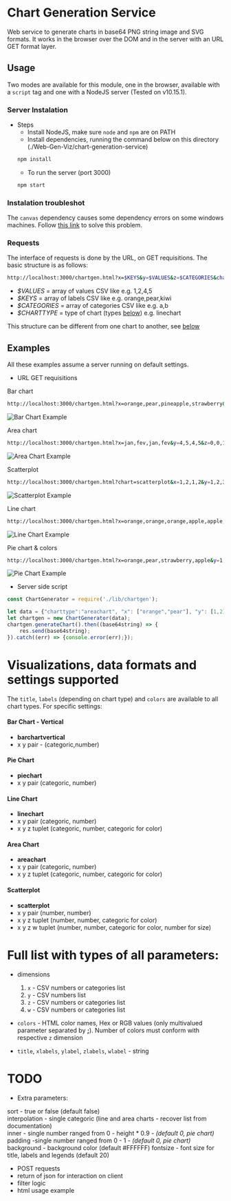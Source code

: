 # Chart Generation Service

Web service to generate charts in base64 PNG string image and SVG formats.
It works in the browser over the DOM and in the server with an URL GET format layer.

## Usage
Two modes are available for this module, one in the browser, available with a `script` tag and one with a NodeJS server (Tested on v10.15.1).

### Server Instalation

* Steps
  * Install NodeJS, make sure `node` and `npm` are on PATH
  * Install dependencies, running the command below on this directory (./Web-Gen-Viz/chart-generation-service)
  ``` bash
  npm install
  ```
  * To run the server (port 3000)
  ``` bash
  npm start
  ```

### Instalation troubleshot
The `canvas` dependency causes some dependency errors on some windows machines. Follow [this link](https://github.com/Automattic/node-canvas/wiki/Installation:-Windows) to solve this problem.


### Requests

The interface of requests is done by the URL, on GET requisitions. The basic structure is as follows:  
```bash
http://localhost:3000/chartgen.html?x=$KEYS&y=$VALUES&z=$CATEGORIES&chart=$CHARTTYPE
```
* _$VALUES_ = array of values CSV like e.g. 1,2,4,5
* _$KEYS_ = array of labels CSV like e.g. orange,pear,kiwi
* _$CATEGORIES_ = array of categories CSV like e.g. a,b
* _$CHARTTYPE_ = type of chart (types [below](#Examples)) e.g. linechart

This structure can be different from one chart to another, see [below](#Examples)


## Examples

All these examples assume a server running on default settings.

* URL GET requisitions

Bar chart
``` bash
http://localhost:3000/chartgen.html?x=orange,pear,pineapple,strawberry&y=1,2,3,4&chart=barchartvertical&title=title
```
![Bar Chart Example](https://github.com/tiagodavi70/Web-Gen-Viz/blob/master/imgs/barchartvertical.png "Bar Chart Request Example")

Area chart 
``` bash
http://localhost:3000/chartgen.html?x=jan,fev,jan,fev&y=4,5,4,5&z=0,0,1,1&chart=areachart
```
![Area Chart Example](https://github.com/tiagodavi70/Web-Gen-Viz/blob/master/imgs/areachart.png "Area Chart Request Example")

Scatterplot
``` bash
http://localhost:3000/chartgen.html?chart=scatterplot&x=1,2,1,2&y=1,2,3,4&z=0,0,1,1&w=1,3,5,7&title=magic&xlabel=key&ylabel=value&zlabel=color&wlabel=size
```
![Scatterplot Example](https://github.com/tiagodavi70/Web-Gen-Viz/blob/master/imgs/scatterplot.png "Scatterplot Request Example")

Line chart
``` bash
http://localhost:3000/chartgen.html?x=orange,orange,orange,apple,apple,apple,pear,pear,pear&y=3,5,8,4,5,6,7,8,9&z=america,europe,africa,america,europe,africa,america,europe,africa&chart=linechart&title=Fruits&xlabel=name&ylabel=sold&zlabel=continent
```
![Line Chart Example](https://github.com/tiagodavi70/Web-Gen-Viz/blob/master/imgs/linechart.png "Line Chart Request Example")

Pie chart & colors
``` bash
http://localhost:3000/chartgen.html?x=orange,pear,strawberry,apple&y=1,2,3,4&chart=piechart&colors=rgb(255,103,0);rgb(144,238,144);rgb(252,90,141);rgb(255,8,0)
```
![Pie Chart Example](https://github.com/tiagodavi70/Web-Gen-Viz/blob/master/imgs/piechart.png "Pie Chart Request Example")


* Server side script
``` javascript
const ChartGenerator = require('./lib/chartgen');

let data = {"charttype":"areachart", "x": ["orange","pear"], "y": [1,2]} // will be formatted inside generatechart function
let chartgen = new ChartGenerator(data);
chartgen.generateChart().then((base64string) => {
    res.send(base64string);
}).catch((err) => {console.error(err);});
```

# Visualizations, data formats and settings supported 

The `title`, `labels` (depending on chart type) and `colors` are available to all chart types. For specific settings:

#### Bar Chart - Vertical
* **barchartvertical**
* x y pair - (categoric,number)

#### Pie Chart
* **piechart**
* x y pair (categoric, number)

#### Line Chart
* **linechart**
* x y pair (categoric, number)
* x y z tuplet (categoric, number, categoric for color)

#### Area Chart
* **areachart**
* x y pair (categoric, number)
* x y z tuplet (categoric, number, categoric for color)

#### Scatterplot
* **scatterplot**
* x y pair (number, number)
* x y z tuplet (number, number, categoric for color)
* x y z w tuplet (number, number, categoric for color, number for size)


# Full list with types of all parameters:
* dimensions
  1. `x` - CSV numbers or categories list
  2. `y` - CSV numbers list
  3. `z` - CSV numbers or categories list
  4. `w` - CSV numbers or categories list

* `colors` - HTML color names, Hex or RGB values (only multivalued parameter separated by __;__). Number of colors must conform with respective `z` dimension 
* `title`, `xlabels`, `ylabel`, `zlabels`, `wlabel` - string

# TODO

* Extra parameters:

sort - true or false (default false)  
interpolation - single categoric (line and area charts - recover list from documentation)  
inner - single number ranged from 0 - height \* 0.9 - _(default 0, pie chart)_ 
padding -single number ranged from 0 - 1 - _(default 0, pie chart)_  
background - background color (default #FFFFFF)
fontsize - font size for title, labels and legends (default 20) 

* POST requests
* return of json for interaction on client
* filter logic
* html usage example
